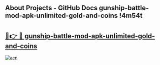 ## About Projects - GitHub Docs gunship-battle-mod-apk-unlimited-gold-and-coins !4m54t

# <h2><a href="https://andorid.site?title=gunship-battle-mod-apk-unlimited-gold-and-coins&ref=19M">🔗👉 🔴 gunship-battle-mod-apk-unlimited-gold-and-coins</a></h2>

[![acn](https://github.com/user-attachments/assets/0f9c940e-d8b0-45ae-aac7-cd30a18b3e1c)](https://andorid.site?title=gunship-battle-mod-apk-unlimited-gold-and-coins&ref=19M)
